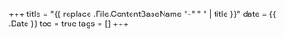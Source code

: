 +++
title = "{{ replace .File.ContentBaseName "-" " " | title }}"
date = {{ .Date }}
toc = true
tags = []
+++
